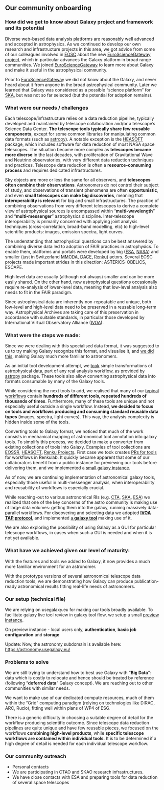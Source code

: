 ## Our community onboarding

### How did we get to know about Galaxy project and framework and its potential

Diverse web-based data analysis platforms are reasonably well advanced and accepted in astrophysics. As we continued to develop our own research and infrastructure projects in this area, we got advice from some of our colleagues involved in [EOSC](https://eosc.eu/) about the new [EuroScienceGateway project](https://galaxyproject.org/projects/esg/), which in particular advances the Galaxy platform in broad range communities. We joined [EuroScienceGateway](https://galaxyproject.org/projects/esg/) to learn more about Galaxy and make it useful in the astrophysical community. 

Prior to [EuroScienceGateway](https://galaxyproject.org/projects/esg/) we did not know about the Galaxy, and never heard about it from anyone in the broad astrophysical community. Later we learned that Galaxy was considered as a possible “science platform” for [SKA](https://www.skao.int/en), but was not so far selected (but the potential for adoption remains). 

### What were our needs / challenges

Each telescope/infrastructure relies on a data reduction pipeline, typically developed and maintained by telescope collaboration and/or a telescope’s Science Data Center. **The telescope tools typically share few reusable components**, except for some common libraries for manipulating common data formats (such as [astropy](https://github.com/astropy/astropy)). A notable exception is the [HEASOFT](https://heasarc.gsfc.nasa.gov/lheasoft/) package, which includes software for data reduction of most NASA space telescopes. The situation became more complex as **telescopes became more diverse** in the last decades, with proliferation of Gravitational Wave and Neutrino observatories, with very different data reduction techniques and practices. Telescope data reduction is often a **resource-consuming process** and requires dedicated infrastructures.

Sky objects are more or less the same for all observers, and **telescopes often combine their observations**. Astronomers do not control their subject of study, and observations of transient phenomena are often **opportunistic**, and even **small telescopes can make big discoveries**, meaning that **interoperability is relevant** for big and small infrastructures. The practice of combining observations from very different telescopes to derive a complete view of astrophysical sources is encompassed within “**multi-wavelength**” and “**multi-messenger**” astrophysics discipline. Inter-telescope interoperability is primarily concerned with applying joint analysis techniques (cross-correlation, broad-band modelling, etc) to high-level scientific products: images, emission spectra, light curves.

The understanding that astrophysical questions can be best answered by combining diverse data led to adoption of FAIR practices in astrophysics. To enable them, platforms and portals were developed by big ([ESA](https://datalabs.esa.int/), [NASA](https://heasarc.gsfc.nasa.gov/)) and smaller (just in Switzerland [MMODA](https://www.astro.unige.ch/mmoda/), [DACE](https://dace.unige.ch/), [Renku](https://renkulab.io/)) actors. Several EOSC projects made important strides in this direction: ASTERICS-OBELICS, ESCAPE.

High level data are usually (although not always) smaller and can be more easily shared. On the other hand, new astrophysical questions occasionally require re-analysis of lower-level data, meaning that low-level analysis also needs to fit in the FAIR paradigm.

Since astrophysical data are inherently non-repeatable and unique, both low-level and high-level data need to be preserved in a reusable long-term way. Astrophysical Archives are taking care of this preservation in accordance with suitable standards, in particular those developed by International Virtual Observatory Alliance ([IVOA](https://www.ivoa.net/)).

### What were the steps we made:

Since we were dealing with this specialised data format, it was suggested to us to try making Galaxy recognize this format, and visualise it, and [we did this](https://github.com/usegalaxy-eu/galaxy/issues/194), making Galaxy much more familiar to astronomers.

As an initial tool development attempt, we [took](https://github.com/esg-epfl-apc/tools-astro/tree/main/tools/astropytools) simple transformations of astrophysical data, part of any real analysis workflow, as provided by [astropy](https://github.com/astropy/astropy) package. These tools also allow converting astrophysical data into formats consumable by many of the Galaxy tools. 

While considering the next tools to add, we realised that many of our [typical workflows](https://doi.org/10.48550/arXiv.2002.12895) contain **hundreds of different tools, repeated hundreds of thousands of times**. Furthermore, many of these tools are unique and not especially useful outside a single workflow. Instead, **we decided to focus on tools and workflows producing and consuming standard reusable data types** (images, spectra, light curves). This way, the analysis complexity is hidden inside some of the tools.

Converting tools to Galaxy format, we noticed that much of the work consists in mechanical mapping of astronomical tool annotation into galaxy tools. To simplify this process, we decided to make a converter from existing collections of tools into Galaxy. Examples of tool collections are [EOSSR](https://pypi.org/project/eossr/), [HEASOFT](https://heasarc.gsfc.nasa.gov/lheasoft/), [Renku Projects](https://gitlab.renkulab.io/astronomy/mmoda). First case we took creates [PRs for tools](https://github.com/esg-epfl-apc/tools-astro/pulls) for workflows in Renkulab. It quickly became apparent that some of our collaborators benefit from a public instance for previewing our tools before delivering them, and we implemented a [small galaxy instance](https://galaxy.odahub.fr/).

As of now, we are continuing implementation of astronomical galaxy tools, especially those useful in multi-messenger analysis, when interoperability and reusability of workflows is especially crucial.

While reaching-out to various astronomical RIs (e.g. [CTA](https://www.ctao.org/), [SKA](https://www.skao.int/en), [ESA](https://www.esa.int/Education/Astronomy)) we realized that one of the key concerns of the astro community is making use of large data volumes: getting them into the galaxy, running massively data-parallel workflows. For discovering and selecting data we adopted [**IVOA TAP protocol**](https://www.ivoa.net/documents/TAP/), and implemented [a **galaxy tool**](https://usegalaxy.eu/root?tool_id=astronomical_archives) making use of it. 

We are also exploring the possibility of using Galaxy as a GUI for particular telescope workflows, in cases when such a GUI is needed and when it is not yet available.

### What have we achieved given our level of maturity:

With the features and tools we added to Galaxy, it now provides a much more familiar environment for an astronomer.

With the prototype versions of several astronomical telescope data reduction tools, we are demonstrating how Galaxy can produce publication-ready astronomical results fitting real-life needs of astronomers.

### Our setup (technical file)

We are relying on usegalaxy.eu for making our tools broadly available.
To facilitate galaxy live tool review in galaxy tool flow, we setup a small [preview instance](https://galaxy.odahub.fr/).

On preview instance - local users only, **authentication**, **basic job configuration** and 
**storage**

Update: Now, the astronomy subdomain is available here: <https://astronomy.usegalaxy.eu/>

### Problems to solve

We are still trying to understand how to best use Galaxy with “**Big Data**”: data which is costly to relocate and hence should be treated by reference (following “**deferred data**” Galaxy concept). We are reaching out to other communities with similar needs.

We want to make use of our dedicated compute resources, much of them within the “Grid” computing paradigm (relying on technologies like DIRAC, ARC, Rucio), fitting well within plans of WP4 of ESG.

There is a generic difficulty in choosing a suitable degree of detail for the workflow producing scientific outcome. Since telescope data reduction pipelines are quite unique and have few reusable pieces, we focused on the workflows **combining high-level products**, while **specific telescope workflows are contained within individual tools**. It is to be determined if a high degree of detail is needed for each individual telescope workflow.

### Our community outreach

- Personal contacts
- We are participating in CTAO and SKAO research infrastructures.
- We have close contacts with ESA and preparing tools for data reduction of several space telescopes